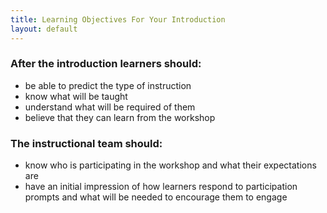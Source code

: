 ```yaml
---
title: Learning Objectives For Your Introduction
layout: default
---
```


### After the introduction learners should:

- be able to predict the type of instruction
- know what will be taught
- understand what will be required of them
- believe that they can learn from the workshop

### The instructional team should:

- know who is participating in the workshop and what their expectations are
- have an initial impression of how learners respond to participation prompts and what will be needed to encourage them to engage

